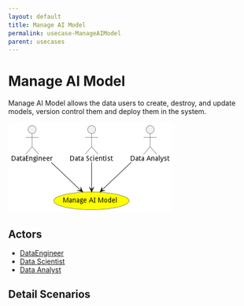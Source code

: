 ```yaml
---
layout: default
title: Manage AI Model
permalink: usecase-ManageAIModel
parent: usecases
---
```

# Manage AI Model

Manage AI Model allows the data users to create, destroy, and update models, version control them and deploy them in the system.

![Activities Diagram](./activities.png)

## Actors

* [DataEngineer](actor-dataengineer)
* [Data Scientist](actor-datascientist)
* [Data Analyst](actor-analyst)











## Detail Scenarios





